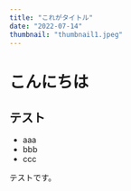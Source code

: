 ```yaml
---
title: "これがタイトル"
date: "2022-07-14"
thumbnail: "thumbnail1.jpeg"
---
```


# こんにちは
## テスト
- aaa
- bbb
- ccc

テストです。

